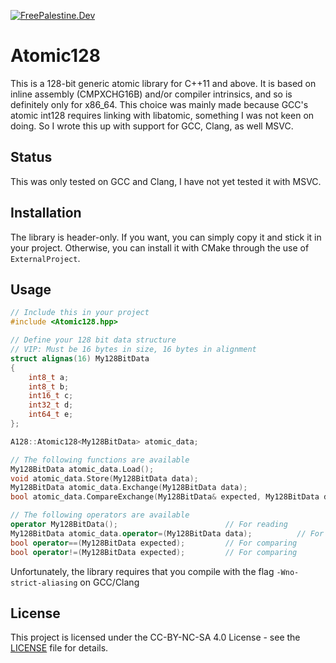 [![FreePalestine.Dev](https://freepalestine.dev/header/1)](https://freepalestine.dev)

# Atomic128
This is a 128-bit generic atomic library for C++11 and above. It is based on inline assembly (CMPXCHG16B) and/or compiler intrinsics, and so is definitely only for x86_64. This choice was mainly made because GCC's atomic int128 requires linking with libatomic, something I was not keen on doing. So I wrote this up with support for GCC, Clang, as well MSVC.

## Status
This was only tested on GCC and Clang, I have not yet tested it with MSVC.

## Installation
The library is header-only. If you want, you can simply copy it and stick it in your project. Otherwise, you can install it with CMake through the use of `ExternalProject`.

## Usage
```cpp
// Include this in your project
#include <Atomic128.hpp>

// Define your 128 bit data structure
// VIP: Must be 16 bytes in size, 16 bytes in alignment
struct alignas(16) My128BitData
{
    int8_t a;
    int8_t b;
    int16_t c;
    int32_t d;
    int64_t e;
};

A128::Atomic128<My128BitData> atomic_data;

// The following functions are available
My128BitData atomic_data.Load();
void atomic_data.Store(My128BitData data);
My128BitData atomic_data.Exchange(My128BitData data);
bool atomic_data.CompareExchange(My128BitData& expected, My128BitData desired);

// The following operators are available
operator My128BitData();                        // For reading
My128BitData atomic_data.operator=(My128BitData data);          // For writing
bool operator==(My128BitData expected);         // For comparing
bool operator!=(My128BitData expected);         // For comparing
```

Unfortunately, the library requires that you compile with the flag `-Wno-strict-aliasing` on GCC/Clang

## License
This project is licensed under the CC-BY-NC-SA 4.0 License - see the [LICENSE](LICENSE) file for details.
